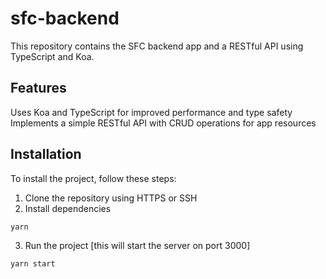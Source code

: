 # sfc-backend
This repository contains the SFC backend app and a RESTful API using TypeScript and Koa.

## Features
Uses Koa and TypeScript for improved performance and type safety
Implements a simple RESTful API with CRUD operations for app resources

## Installation
To install the project, follow these steps:

1. Clone the repository using HTTPS or SSH
2. Install dependencies
```
yarn
```

3. Run the project [this will start the server on port 3000]
```
yarn start
```


